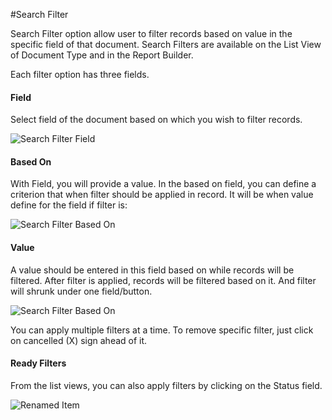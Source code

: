 #Search Filter

Search Filter option allow user to filter records based on value in the specific field of that document. Search Filters are available on the List View of Document Type and in the Report Builder.

Each filter option has three fields.

#### Field

Select field of the document based on which you wish to filter records.

<img alt="Search Filter Field" class="screenshot" src="/assets/erpnext_docs/assets/img/articles/search-filter-field.gif">


#### Based On

With Field, you will provide a value. In the based on field, you can define a criterion that when filter should be applied in record. It will be when value define for the field if filter is:

<img alt="Search Filter Based On" class="screenshot" src="/assets/erpnext_docs/assets/img/articles/search-filter-based-on.gif">

#### Value

A value should be entered in this field based on while records will be filtered. After filter is applied, records will be filtered based on it. And filter will shrunk under one field/button.

<img alt="Search Filter Based On" class="screenshot" src="/assets/erpnext_docs/assets/img/articles/search-filter-result.png">


You can apply multiple filters at a time. To remove specific filter, just click on cancelled (X) sign ahead of it.

#### Ready Filters

From the list views, you can also apply filters by clicking on the Status field.

<img alt="Renamed Item" class="screenshot" src="/assets/erpnext_docs/assets/img/articles/search-filter-auto.gif">

<!-- markdown -->
